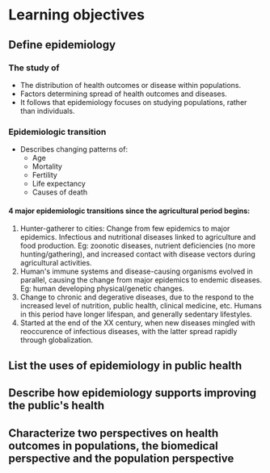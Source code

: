 # Learning objectives

## Define epidemiology
### The study of
- The distribution of health outcomes or disease within populations. 
- Factors determining spread of health outcomes and diseases.
- It follows that epidemiology focuses on studying populations, rather than individuals.
### Epidemiologic transition
- Describes changing patterns of:
	- Age
	- Mortality
	- Fertility
	- Life expectancy
	- Causes of death
#### 4 major epidemiologic transitions since the agricultural period begins:
1. Hunter-gatherer to cities: Change from few epidemics to major epidemics. Infectious and nutritional diseases linked to agriculture and food production. Eg: zoonotic diseases, nutrient deficiencies (no more hunting/gathering), and increased contact with disease vectors during agricultural activities.
2. Human's immune systems and disease-causing organisms evolved in parallel, causing the change from major epidemics to endemic diseases. Eg: human developing physical/genetic changes.
3. Change to chronic and degerative diseases, due to the respond to the increased level of nutrition, public health, clinical medicine, etc. Humans in this period have longer lifespan, and generally sedentary lifestyles.
4. Started at the end of the XX century, when new diseases mingled with reoccurence of infectious diseases, with the latter spread rapidly through globalization.
## List the uses of epidemiology in public health

## Describe how epidemiology supports improving the public's health

## Characterize two perspectives on health outcomes in populations, the biomedical perspective and the population perspective
